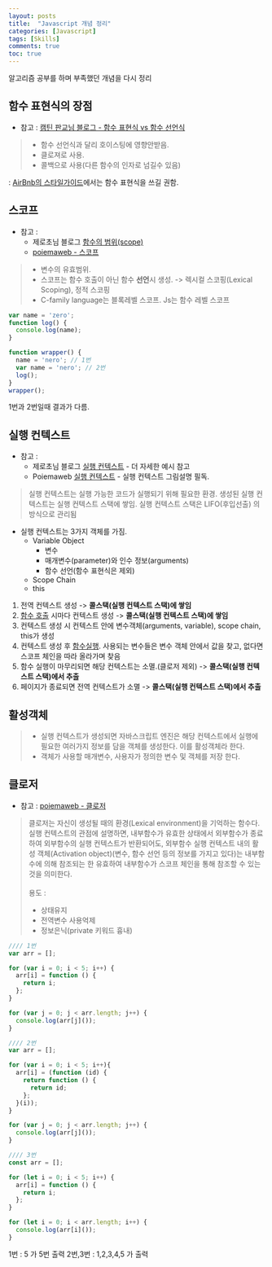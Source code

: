 ```yaml
---
layout: posts
title:  "Javascript 개념 정리"
categories: [Javascript]
tags: [Skills]
comments: true
toc: true
---
```


알고리즘 공부를 하며 부족했던 개념을 다시 정리

## 함수 표현식의 장점
- 참고 : [캠틴 판교님 블로그 - 함수 표현식 vs 함수 선언식](https://joshua1988.github.io/web-development/javascript/function-expressions-vs-declarations/)
> - 함수 선언식과 달리 호이스팅에 영향안받음. 
> - 클로져로 사용.
> - 콜백으로 사용(다른 함수의 인자로 넘길수 있음)

: [AirBnb의 스타일가이드](https://github.com/airbnb/javascript#functions)에서는 함수 표현식을 쓰길 권함.

## 스코프

- 참고 : 
  - 제로초님 블로그 [함수의 범위(scope)](https://www.zerocho.com/category/JavaScript/post/5740531574288ebc5f2ba97e)
  - [poiemaweb - 스코프](https://poiemaweb.com/js-closure)

> - 변수의 유효범위. 
> - 스코프는 함수 호출이 아닌 함수 **선언**시 생성. -> 렉시컬 스코핑(Lexical Scoping), 정적 스코핑
> - C-family language는 블록레벨 스코프. Js는 함수 레벨 스코프

```javascript
var name = 'zero';
function log() {
  console.log(name);
}

function wrapper() {
  name = 'nero'; // 1번
  var name = 'nero'; // 2번
  log();
}
wrapper();
```

1번과 2번일때 결과가 다름.

## 실행 컨텍스트

- 참고 : 
  - 제로초님 블로그 [실행 컨텍스트](https://www.zerocho.com/category/JavaScript/post/5741d96d094da4986bc950a0) - 더 자세한 예시 참고
  - Poiemaweb [실행 컨텍스트](https://poiemaweb.com/js-execution-context) - 실행 컨텍스트 그림설명 필독.

> 실행 컨텍스트는 실행 가능한 코드가 실행되기 위해 필요한 환경. 
> 생성된 실행 컨텍스트는 실행 컨텍스트 스택에 쌓임. 
> 실행 컨텍스트 스택은 LIFO(후입선출) 의 방식으로 관리됨

- 실행 컨텍스트는 3가지 객체를 가짐. 
  - Variable Object
    - 변수
    - 매개변수(parameter)와 인수 정보(arguments)
    - 함수 선언(함수 표현식은 제외)
  - Scope Chain
  - this

1. 전역 컨텍스트 생성 -> **콜스택(실행 컨텍스트 스택)에 쌓임**
2. <U>함수 호출</U> 시마다 컨텍스트 생성 -> **콜스택(실행 컨텍스트 스택)에 쌓임**
3. 컨텍스트 생성 시 컨텍스트 안에 변수객체(arguments, variable), scope chain, this가 생성
4. 컨텍스트 생성 후 <U>함수실행</U>. 사용되는 변수들은 변수 객체 안에서 값을 찾고, 없다면 스코프 체인을 따라 올라가며 찾음
5. 함수 실행이 마무리되면 해당 컨텍스트는 소멸.(클로저 제외)  -> **콜스택(실행 컨텍스트 스택)에서 추출**
6. 페이지가 종료되면 전역 컨텍스트가 소멸 -> **콜스택(실행 컨텍스트 스택)에서 추출**

## 활성객체

> - 실행 컨텍스트가 생성되면 자바스크립트 엔진은 해당 컨텍스트에서 실행에 필요한 여러가지 정보를 담을 객체를 생성한다. 이를 활성객체라 한다.
> - 객체가 사용할 매개변수, 사용자가 정의한 변수 및 객체를 저장 한다.

## 클로저

- 참고 : [poiemaweb - 클로저](https://poiemaweb.com/js-closure)

> 클로저는 자신이 생성될 때의 환경(Lexical environment)을 기억하는 함수다. <br>
> 실행 컨텍스트의 관점에 설명하면, 내부함수가 유효한 상태에서 외부함수가 종료하여 외부함수의 실행 컨텍스트가 반환되어도, 외부함수 실행 컨텍스트 내의 활성 객체(Activation object)(변수, 함수 선언 등의 정보를 가지고 있다)는 내부함수에 의해 참조되는 한 유효하여 내부함수가 스코프 체인을 통해 참조할 수 있는 것을 의미한다. <br><br>
> 용도 :<br>
> - 상태유지
> - 전역변수 사용억제
> - 정보은닉(private 키워드 흉내)

```javascript
//// 1번 
var arr = [];

for (var i = 0; i < 5; i++) {
  arr[i] = function () {
    return i;
  };
}

for (var j = 0; j < arr.length; j++) {
  console.log(arr[j]());
}

//// 2번
var arr = [];

for (var i = 0; i < 5; i++){
  arr[i] = (function (id) { 
    return function () {
      return id; 
    };
  }(i)); 
}

for (var j = 0; j < arr.length; j++) {
  console.log(arr[j]());
}

//// 3번
const arr = [];

for (let i = 0; i < 5; i++) {
  arr[i] = function () {
    return i;
  };
}

for (let i = 0; i < arr.length; i++) {
  console.log(arr[i]());
}
```

1번 : 5 가 5번 출력
2번,3번 : 1,2,3,4,5 가 출력

<!-- > 'IIFE(즉시 호출 함수 표현식) == 모듈 패턴' 을 이용한 비공개 변수 선언

```javascript

``` -->